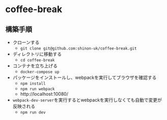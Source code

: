 # coffee-break

## 構築手順
- クローンする
  - `git clone git@github.com:shinon-uk/coffee-break.git`
- ディレクトリに移動する
  - `cd coffee-break`
- コンテナを立ち上げる
  - `docker-compose up`
- パッケージをインストールし、webpackを実行してブラウザを確認する<br>
  - `npm install`
  - `npm run webpack`
  - http://localhost:10080/
- `webpack-dev-server`を実行するとwebpackを実行しなくても自動で変更が反映される<br>
  - `npm run dev`
